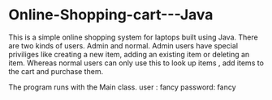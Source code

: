# Online-Shopping-cart---Java
This is a simple online shopping system for laptops built using Java. There are two kinds of users. Admin and normal. Admin users have special 
priviliges like creating a new item, adding an existing item or deleting an item. Whereas normal users can only use this to look up items
, add items to the cart and purchase them.

The program runs with the Main class. 
user : fancy
password: fancy
